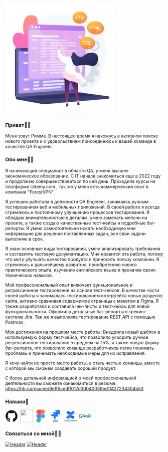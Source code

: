 <img src="https://github.com/RimmaKash/foto/blob/main/Wavy_Bus-15_Single-01.jpg" width="350"/> 
 
### Привет👋🏼

Меня зовут Римма. В настоящее время я нахожусь в активном поиске нового проекта и с удовольствием присоединюсь к вашей команде в качестве QA Engineer.

### Обо мне👩🏻
Я начинающий специалист в области QA, у меня высшее экономическое образование. С IT начала знакомиться еще в 2022 году и продолжаю совершенствоваться по сей день. Проходила курсы на платформе Udemy.com., так же у меня есть коммерческий опыт в компании "ForestVPN".

Я успешно работала в должности QA Engineer, занимаясь ручным тестированием веб и мобильных приложений. В своей работе я всегда стремлюсь к постоянному улучшению процессов тестирования. Я обладаю внимательностью к деталям, умею замечать мелочи на проекте, а также создаю качественные тест-кейсы и подробные баг-репорты. Я умею самостоятельно искать необходимую мне информацию для решения поставленных задач, все свои задачи выполняю в срок.

Я знаю основные виды тестирования, умею анализировать требования и составлять тестовую документацию. Мне нравится эта работа, потому что могу улучшать качество продукта и приносить пользу компании. Я стремлюсь к дальнейшему развитию, приобретению нового практического опыта, изучению английского языка и прокачке своих технических навыков.

Мой профессиональный опыт включает функциональное и регрессионное тестирование на основе тест-кейсов. В качестве части своей работы я занималась тестированием интерфейса новых разделов сайта, активно сравнивая содержимое страницы с макетом в Figma. Я также разработала и составила чек-листы и тест-кейсы для новой функциональности. Оформила детальные баг-репорты в трекинг-системе Jira. Так же я выполняла тестирование REST API с помощью Postman.

Мои достижения на прошлом месте работы:
Внедрила новый шаблон в используемую форму тест-кейса, что позволило ускорить ручное регрессионное тестирование в среднем на 15%, а также новую форму баг-репорта, что позволило команде разработчиков легко понимать проблемы и принимать необходимые меры для их исправления.

Я хочу найти не просто место работы, а стать частью команды, вместе с которой мы сможем создавать хороший продукт.

С более детальной информацией о моей профессиональной деятельности вы сможете ознакомиться в резюме.
https://hh.ru/resume/9eff5cedff017d3d040039ed1f427234304b53


### Навыки🔧

<div>
  <img src="https://github.com/devicons/devicon/blob/master/icons/github/github-original.svg" width="40" height="40"/>&nbsp;
  <img src="https://user-images.githubusercontent.com/2676579/34940598-17cc20f0-f9be-11e7-8c6d-f0190d502d64.png" width="40" height="40"/>
  <img src="https://github.com/devicons/devicon/blob/master/icons/figma/figma-original.svg" width="40" height="40"/>&nbsp;
  <img src="https://github.com/devicons/devicon/blob/master/icons/jira/jira-original-wordmark.svg" width="40" height="40"/>&nbsp;
  <img src="https://github.com/devicons/devicon/blob/master/icons/confluence/confluence-original-wordmark.svg" width="40" height="40"/>&nbsp;
 <img src="https://github.com/devicons/devicon/blob/master/icons/trello/trello-plain-wordmark.svg" width="40" height="40"/>&nbsp;
  
### Связаться со мной✌🏼 

[![Header](https://img.shields.io/badge/Linkedin-090909?style=for-the-badge&logo=linkedin&logoColor=0073b1)](https://www.linkedin.com/in/rimmaqa/) [![Header](https://img.shields.io/badge/Telegram-090909?style=for-the-badge&logo=telegram&logoColor=31a5db)](https://t.me/rimmaqa)
